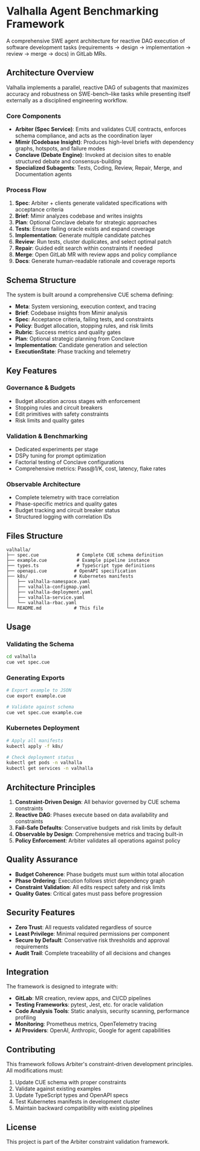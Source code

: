 # Valhalla Agent Benchmarking Framework

A comprehensive SWE agent architecture for reactive DAG execution of software development tasks (requirements → design → implementation → review → merge → docs) in GitLab MRs.

## Architecture Overview

Valhalla implements a parallel, reactive DAG of subagents that maximizes accuracy and robustness on SWE-bench–like tasks while presenting itself externally as a disciplined engineering workflow.

### Core Components

- **Arbiter (Spec Service)**: Emits and validates CUE contracts, enforces schema compliance, and acts as the coordination layer
- **Mimir (Codebase Insight)**: Produces high-level briefs with dependency graphs, hotspots, and failure modes
- **Conclave (Debate Engine)**: Invoked at decision sites to enable structured debate and consensus-building
- **Specialized Subagents**: Tests, Coding, Review, Repair, Merge, and Documentation agents

### Process Flow

1. **Spec**: Arbiter + clients generate validated specifications with acceptance criteria
2. **Brief**: Mimir analyzes codebase and writes insights
3. **Plan**: Optional Conclave debate for strategic approaches
4. **Tests**: Ensure failing oracle exists and expand coverage
5. **Implementation**: Generate multiple candidate patches
6. **Review**: Run tests, cluster duplicates, and select optimal patch
7. **Repair**: Guided edit search within constraints if needed
8. **Merge**: Open GitLab MR with review apps and policy compliance
9. **Docs**: Generate human-readable rationale and coverage reports

## Schema Structure

The system is built around a comprehensive CUE schema defining:

- **Meta**: System versioning, execution context, and tracing
- **Brief**: Codebase insights from Mimir analysis
- **Spec**: Acceptance criteria, failing tests, and constraints
- **Policy**: Budget allocation, stopping rules, and risk limits
- **Rubric**: Success metrics and quality gates
- **Plan**: Optional strategic planning from Conclave
- **Implementation**: Candidate generation and selection
- **ExecutionState**: Phase tracking and telemetry

## Key Features

### Governance & Budgets
- Budget allocation across stages with enforcement
- Stopping rules and circuit breakers
- Edit primitives with safety constraints
- Risk limits and quality gates

### Validation & Benchmarking
- Dedicated experiments per stage
- DSPy tuning for prompt optimization
- Factorial testing of Conclave configurations
- Comprehensive metrics: Pass@1/K, cost, latency, flake rates

### Observable Architecture
- Complete telemetry with trace correlation
- Phase-specific metrics and quality gates
- Budget tracking and circuit breaker status
- Structured logging with correlation IDs

## Files Structure

```
valhalla/
├── spec.cue              # Complete CUE schema definition
├── example.cue           # Example pipeline instance
├── types.ts              # TypeScript type definitions
├── openapi.cue          # OpenAPI specification
├── k8s/                 # Kubernetes manifests
│   ├── valhalla-namespace.yaml
│   ├── valhalla-configmap.yaml
│   ├── valhalla-deployment.yaml
│   ├── valhalla-service.yaml
│   └── valhalla-rbac.yaml
└── README.md            # This file
```

## Usage

### Validating the Schema

```bash
cd valhalla
cue vet spec.cue
```

### Generating Exports

```bash
# Export example to JSON
cue export example.cue

# Validate against schema
cue vet spec.cue example.cue
```

### Kubernetes Deployment

```bash
# Apply all manifests
kubectl apply -f k8s/

# Check deployment status
kubectl get pods -n valhalla
kubectl get services -n valhalla
```

## Architecture Principles

1. **Constraint-Driven Design**: All behavior governed by CUE schema constraints
2. **Reactive DAG**: Phases execute based on data availability and constraints
3. **Fail-Safe Defaults**: Conservative budgets and risk limits by default
4. **Observable by Design**: Comprehensive metrics and tracing built-in
5. **Policy Enforcement**: Arbiter validates all operations against policy

## Quality Assurance

- **Budget Coherence**: Phase budgets must sum within total allocation
- **Phase Ordering**: Execution follows strict dependency graph
- **Constraint Validation**: All edits respect safety and risk limits
- **Quality Gates**: Critical gates must pass before progression

## Security Features

- **Zero Trust**: All requests validated regardless of source
- **Least Privilege**: Minimal required permissions per component
- **Secure by Default**: Conservative risk thresholds and approval requirements
- **Audit Trail**: Complete traceability of all decisions and changes

## Integration

The framework is designed to integrate with:
- **GitLab**: MR creation, review apps, and CI/CD pipelines
- **Testing Frameworks**: pytest, Jest, etc. for oracle validation
- **Code Analysis Tools**: Static analysis, security scanning, performance profiling
- **Monitoring**: Prometheus metrics, OpenTelemetry tracing
- **AI Providers**: OpenAI, Anthropic, Google for agent capabilities

## Contributing

This framework follows Arbiter's constraint-driven development principles. All modifications must:

1. Update CUE schema with proper constraints
2. Validate against existing examples
3. Update TypeScript types and OpenAPI specs
4. Test Kubernetes manifests in development cluster
5. Maintain backward compatibility with existing pipelines

## License

This project is part of the Arbiter constraint validation framework.